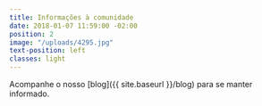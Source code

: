 ```yaml
---
title: Informações à comunidade
date: 2018-01-07 11:59:00 -02:00
position: 2
image: "/uploads/4295.jpg"
text-position: left
classes: light
---
```


Acompanhe o nosso [blog]({{ site.baseurl }}/blog) para se manter informado.